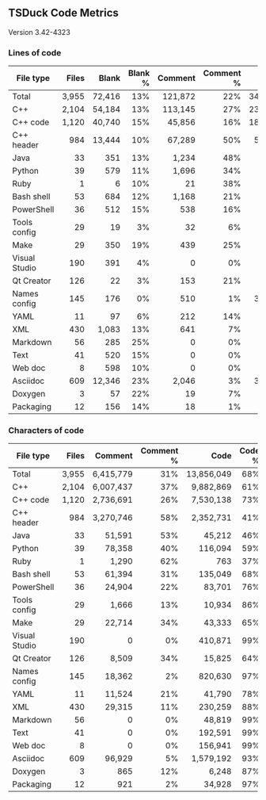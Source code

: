 ## TSDuck Code Metrics

Version 3.42-4323

### Lines of code

| File type     |      Files |      Blank |   Blank % |    Comment | Comment % |       Code |    Code % |      Total |
| ------------- | ---------: | ---------: | --------: | ---------: | --------: | ---------: | --------: | ---------: |
| Total         |      3,955 |     72,416 |       13% |    121,872 |       22% |    342,631 |       63% |    536,919 |
| C++           |      2,104 |     54,184 |       13% |    113,145 |       27% |    237,363 |       58% |    404,692 |
| C++ code      |      1,120 |     40,740 |       15% |     45,856 |       16% |    184,583 |       68% |    271,179 |
| C++ header    |        984 |     13,444 |       10% |     67,289 |       50% |     52,780 |       39% |    133,513 |
| Java          |         33 |        351 |       13% |      1,234 |       48% |        981 |       38% |      2,566 |
| Python        |         39 |        579 |       11% |      1,696 |       34% |      2,670 |       53% |      4,945 |
| Ruby          |          1 |          6 |       10% |         21 |       38% |         28 |       50% |         55 |
| Bash shell    |         53 |        684 |       12% |      1,168 |       21% |      3,592 |       65% |      5,444 |
| PowerShell    |         36 |        512 |       15% |        538 |       16% |      2,255 |       68% |      3,305 |
| Tools config  |         29 |         19 |        3% |         32 |        6% |        443 |       89% |        494 |
| Make          |         29 |        350 |       19% |        439 |       25% |        962 |       54% |      1,751 |
| Visual Studio |        190 |        391 |        4% |          0 |        0% |      7,626 |       95% |      8,017 |
| Qt Creator    |        126 |         22 |        3% |        153 |       21% |        542 |       75% |        717 |
| Names config  |        145 |        176 |        0% |        510 |        1% |     30,134 |       97% |     30,820 |
| YAML          |         11 |         97 |        6% |        212 |       14% |      1,189 |       79% |      1,498 |
| XML           |        430 |      1,083 |       13% |        641 |        7% |      6,529 |       79% |      8,253 |
| Markdown      |         56 |        285 |       25% |          0 |        0% |        816 |       74% |      1,101 |
| Text          |         41 |        520 |       15% |          0 |        0% |      2,915 |       84% |      3,435 |
| Web doc       |          8 |        598 |       10% |          0 |        0% |      5,025 |       89% |      5,623 |
| Asciidoc      |        609 |     12,346 |       23% |      2,046 |        3% |     38,453 |       72% |     52,845 |
| Doxygen       |          3 |         57 |       22% |         19 |        7% |        178 |       70% |        254 |
| Packaging     |         12 |        156 |       14% |         18 |        1% |        930 |       84% |      1,104 |

### Characters of code

| File type     |      Files |    Comment | Comment % |       Code |    Code % |      Total |
| ------------- | ---------: | ---------: | --------: | ---------: | --------: | ---------: |
| Total         |      3,955 |  6,415,779 |       31% | 13,856,049 |       68% | 20,344,301 |
| C++           |      2,104 |  6,007,437 |       37% |  9,882,869 |       61% | 15,944,494 |
| C++ code      |      1,120 |  2,736,691 |       26% |  7,530,138 |       73% | 10,307,569 |
| C++ header    |        984 |  3,270,746 |       58% |  2,352,731 |       41% |  5,636,925 |
| Java          |         33 |     51,591 |       53% |     45,212 |       46% |     97,154 |
| Python        |         39 |     78,358 |       40% |    116,094 |       59% |    195,059 |
| Ruby          |          1 |      1,290 |       62% |        763 |       37% |      2,059 |
| Bash shell    |         53 |     61,394 |       31% |    135,049 |       68% |    197,127 |
| PowerShell    |         36 |     24,904 |       22% |     83,701 |       76% |    109,117 |
| Tools config  |         29 |      1,666 |       13% |     10,934 |       86% |     12,619 |
| Make          |         29 |     22,714 |       34% |     43,333 |       65% |     66,397 |
| Visual Studio |        190 |          0 |        0% |    410,871 |       99% |    411,278 |
| Qt Creator    |        126 |      8,509 |       34% |     15,825 |       64% |     24,356 |
| Names config  |        145 |     18,362 |        2% |    820,630 |       97% |    839,168 |
| YAML          |         11 |     11,524 |       21% |     41,790 |       78% |     53,411 |
| XML           |        430 |     29,315 |       11% |    230,259 |       88% |    260,665 |
| Markdown      |         56 |          0 |        0% |     48,819 |       99% |     49,104 |
| Text          |         41 |          0 |        0% |    192,591 |       99% |    193,112 |
| Web doc       |          8 |          0 |        0% |    156,941 |       99% |    157,539 |
| Asciidoc      |        609 |     96,929 |        5% |  1,579,192 |       93% |  1,688,467 |
| Doxygen       |          3 |        865 |       12% |      6,248 |       87% |      7,170 |
| Packaging     |         12 |        921 |        2% |     34,928 |       97% |     36,005 |
